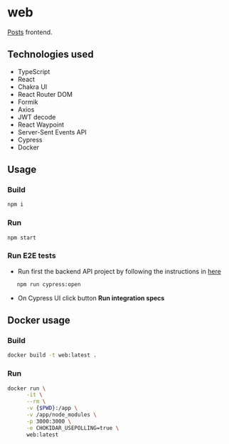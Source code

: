 # web

[Posts](https://github.com/jmavs21/posts) frontend.

## Technologies used

- TypeScript
- React
- Chakra UI
- React Router DOM
- Formik
- Axios
- JWT decode
- React Waypoint
- Server-Sent Events API
- Cypress
- Docker

## Usage

### Build

```sh
npm i
```

### Run

```sh
npm start
```

### Run E2E tests

- Run first the backend API project by following the instructions in [here](https://github.com/jmavs21/posts/tree/master/api)

```sh
   npm run cypress:open
```

- On Cypress UI click button **Run integration specs**

## Docker usage

### Build

```sh
docker build -t web:latest .
```

### Run

```sh
docker run \
      -it \
      --rm \
      -v {$PWD}:/app \
      -v /app/node_modules \
      -p 3000:3000 \
      -e CHOKIDAR_USEPOLLING=true \
      web:latest
```
